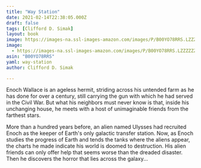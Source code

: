 ```yaml
---
title: "Way Station"
date: 2021-02-14T22:38:05.000Z
draft: false
tags: [Clifford D. Simak]
layout: book
image: https://images-na.ssl-images-amazon.com/images/P/B00YO78RRS.LZZZZZZZ.jpg
image: 
  - https://images-na.ssl-images-amazon.com/images/P/B00YO78RRS.LZZZZZZZ.jpg
asin: "B00YO78RRS"
yaml: way-station
author: Clifford D. Simak

---
```


Enoch Wallace is an ageless hermit, striding across his untended farm as he has done for over a century, still carrying the gun with which he had served in the Civil War. But what his neighbors must never know is that, inside his unchanging house, he meets with a host of unimaginable friends from the farthest stars.  
  
More than a hundred years before, an alien named Ulysses had recruited Enoch as the keeper of Earth's only galactic transfer station. Now, as Enoch studies the progress of Earth and tends the tanks where the aliens appear, the charts he made indicate his world is doomed to destruction. His alien friends can only offer help that seems worse than the dreaded disaster. Then he discovers the horror that lies across the galaxy...